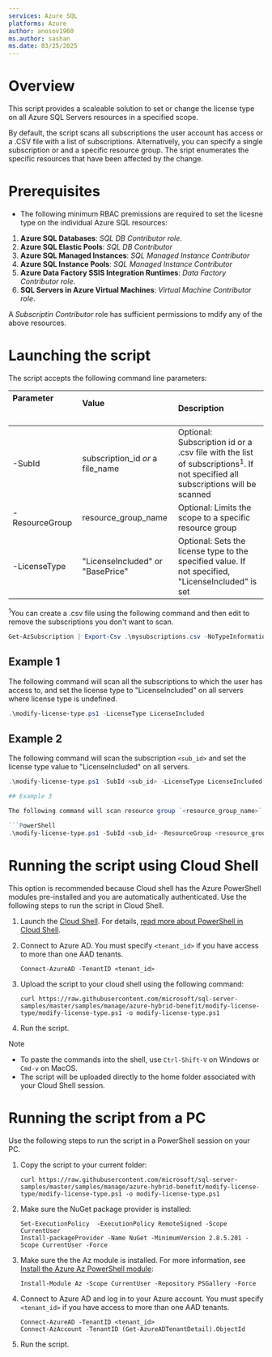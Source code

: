```yaml
---
services: Azure SQL
platforms: Azure
author: anosov1960
ms.author: sashan
ms.date: 03/25/2025
---
```



# Overview

This script provides a scaleable solution to set or change the license type on all Azure SQL Servers resources in a specified scope.

By default, the script scans all subscriptions the user account has access or a .CSV file with a list of subscriptions. Alternatively, you can specify a single subscription or and a specific resource group. The sript enumerates the specific resources that have been affected by the change.

# Prerequisites

- The following minimum RBAC premissions are required to set the licesne type on the individual Azure SQL resources:
1. **Azure SQL Databases**: *SQL DB Contributor role*. 
1. **Azure SQL Elastic Pools**: *SQL DB Contributor*
1. **Azure SQL Managed Instances**: *SQL Managed Instance Contributor*
1. **Azure SQL Instance Pools**: *SQL Managed Instance Contributor*
1. **Azure Data Factory SSIS Integration Runtimes**: *Data Factory Contributor role*.
1. **SQL Servers in Azure Virtual Machines**: *Virtual Machine Contributor role*. 

A *Subscriptin Contributor* role has sufficient permissions to mdify any of the above resources. 

# Launching the script

The script accepts the following command line parameters:

| **Parameter** &nbsp; &nbsp; &nbsp; &nbsp; &nbsp; &nbsp; &nbsp; &nbsp; &nbsp; &nbsp; &nbsp; &nbsp; &nbsp; &nbsp; &nbsp; &nbsp; &nbsp; &nbsp; &nbsp; &nbsp;  | **Value** &nbsp; &nbsp; &nbsp; &nbsp; &nbsp; &nbsp; &nbsp; &nbsp; &nbsp; &nbsp; &nbsp; &nbsp; &nbsp; &nbsp; &nbsp; &nbsp;&nbsp; &nbsp; &nbsp; &nbsp; &nbsp; &nbsp; &nbsp; &nbsp; &nbsp; &nbsp; &nbsp; &nbsp; &nbsp; &nbsp; &nbsp; &nbsp;&nbsp; &nbsp; &nbsp; &nbsp; | **Description** |
|:--|:--|:--|
|-SubId|subscription_id *or* a file_name|Optional: Subscription id or a .csv file with the list of subscriptions<sup>1</sup>. If not specified all subscriptions will be scanned|
|-ResourceGroup |resource_group_name|Optional: Limits the scope  to a specific resource group|
|-LicenseType | "LicenseIncluded" or "BasePrice"| Optional: Sets the license type to the specified value. If not specified, "LicenseIncluded" is set  |

<sup>1</sup>You can create a .csv file using the following command and then edit to remove the subscriptions you don't  want to scan.
```PowerShell
Get-AzSubscription | Export-Csv .\mysubscriptions.csv -NoTypeInformation
```

## Example 1

The following command will scan all the subscriptions to which the user has access to, and set the license type to "LicenseIncluded" on all servers where license type is undefined.

```PowerShell
.\modify-license-type.ps1 -LicenseType LicenseIncluded
```

## Example 2

The following command will scan the subscription `<sub_id>` and set the license type value to "LicenseIncluded" on all servers.

```PowerShell
.\modify-license-type.ps1 -SubId <sub_id> -LicenseType LicenseIncluded```

## Example 3

The following command will scan resource group `<resource_group_name>` in the subscription `<sub_id>`, set the license type value to "BasePrice".

```PowerShell
.\modify-license-type.ps1 -SubId <sub_id> -ResourceGroup <resource_group_name> -LicenseType BasePrice
```

# Running the script using Cloud Shell

This option is recommended because Cloud shell has the Azure PowerShell modules pre-installed and you are automatically authenticated.  Use the following steps to run the script in Cloud Shell.

1. Launch the [Cloud Shell](https://shell.azure.com/). For details, [read more about PowerShell in Cloud Shell](https://aka.ms/pscloudshell/docs).

1. Connect to Azure AD. You must specify `<tenant_id>` if you have access to more than one AAD tenants.

    ```console
   Connect-AzureAD -TenantID <tenant_id>
    ```

1. Upload the script to your cloud shell using the following command:

    ```console
    curl https://raw.githubusercontent.com/microsoft/sql-server-samples/master/samples/manage/azure-hybrid-benefit/modify-license-type/modify-license-type.ps1 -o modify-license-type.ps1
    ```

1. Run the script.

> [!NOTE]
> - To paste the commands into the shell, use `Ctrl-Shift-V` on Windows or `Cmd-v` on MacOS.
> - The script will be uploaded directly to the home folder associated with your Cloud Shell session.

# Running the script from a PC

Use the following steps to run the script in a PowerShell session on your PC.

1. Copy the script to your current folder:

    ```console
    curl https://raw.githubusercontent.com/microsoft/sql-server-samples/master/samples/manage/azure-hybrid-benefit/modify-license-type/modify-license-type.ps1 -o modify-license-type.ps1
    ```

1. Make sure the NuGet package provider is installed:

    ```console
    Set-ExecutionPolicy  -ExecutionPolicy RemoteSigned -Scope CurrentUser
    Install-packageProvider -Name NuGet -MinimumVersion 2.8.5.201 -Scope CurrentUser -Force
    ```

1. Make sure the the Az module is installed. For more information, see [Install the Azure Az PowerShell module](https://learn.microsoft.com/powershell/azure/install-az-ps):

    ```console
    Install-Module Az -Scope CurrentUser -Repository PSGallery -Force
    ```

1. Connect to Azure AD and log in to your Azure account. You must specify `<tenant_id>` if you have access to more than one AAD tenants.

    ```console
    Connect-AzureAD -TenantID <tenant_id>
    Connect-AzAccount -TenantID (Get-AzureADTenantDetail).ObjectId
    ```

1. Run the script. 
